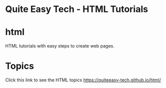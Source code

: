 # Quite Easy Tech - HTML Tutorials
# html
HTML tutorials with easy steps to create web pages.

# Topics
Click this link to see the HTML topics https://quiteeasy-tech.github.io/html/ 
